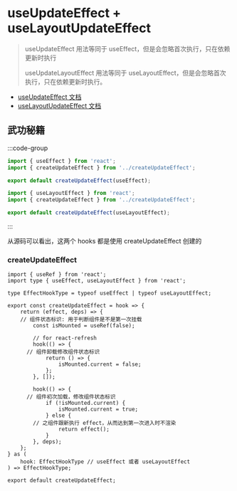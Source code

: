 # useUpdateEffect + useLayoutUpdateEffect

> useUpdateEffect 用法等同于 useEffect，但是会忽略首次执行，只在依赖更新时执行
>
> useUpdateLayoutEffect 用法等同于 useLayoutEffect，但是会忽略首次执行，只在依赖更新时执行。

- [useUpdateEffect 文档](https://ahooks.js.org/zh-CN/hooks/use-update-effect)
- [useLayoutUpdateEffect 文档](https://ahooks.js.org/zh-CN/hooks/use-update-layout-effect)

## 武功秘籍

:::code-group

```ts [useUpdateEffect]{4}
import { useEffect } from 'react';
import { createUpdateEffect } from '../createUpdateEffect';

export default createUpdateEffect(useEffect);
```

```ts [useLayoutUpdateEffect]{4}
import { useLayoutEffect } from 'react';
import { createUpdateEffect } from '../createUpdateEffect';

export default createUpdateEffect(useLayoutEffect);
```
:::


从源码可以看出，这两个 hooks 都是使用 createUpdateEffect 创建的

### createUpdateEffect

```ts{14-16,20-26}
import { useRef } from 'react';
import type { useEffect, useLayoutEffect } from 'react';

type EffectHookType = typeof useEffect | typeof useLayoutEffect;

export const createUpdateEffect = hook => {
	return (effect, deps) => {
    // 组件状态标识: 用于判断组件是不是第一次挂载
		const isMounted = useRef(false);

		// for react-refresh
		hook(() => {
      // 组件卸载修改组件状态标识
			return () => {
				isMounted.current = false;
			};
		}, []);

		hook(() => {
      // 组件初次加载，修改组件状态标识
			if (!isMounted.current) {
				isMounted.current = true;
			} else {
        // 之组件跟新执行 effect，从而达到第一次进入时不渲染
				return effect();
			}
		}, deps);
	};
} as (
	hook: EffectHookType // useEffect 或者 useLayoutEffect
) => EffectHookType;

export default createUpdateEffect;
```

